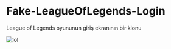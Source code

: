 # Fake-LeagueOfLegends-Login

League of Legends oyununun giriş ekranının bir klonu

![lol](https://i.hizliresim.com/F4ddba.png)
